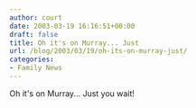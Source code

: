 ```yaml
---
author: court
date: 2003-03-19 16:16:51+00:00
draft: false
title: Oh it's on Murray... Just
url: /blog/2003/03/19/oh-its-on-murray-just/
categories:
- Family News
---
```


Oh it's on Murray... Just you wait!
